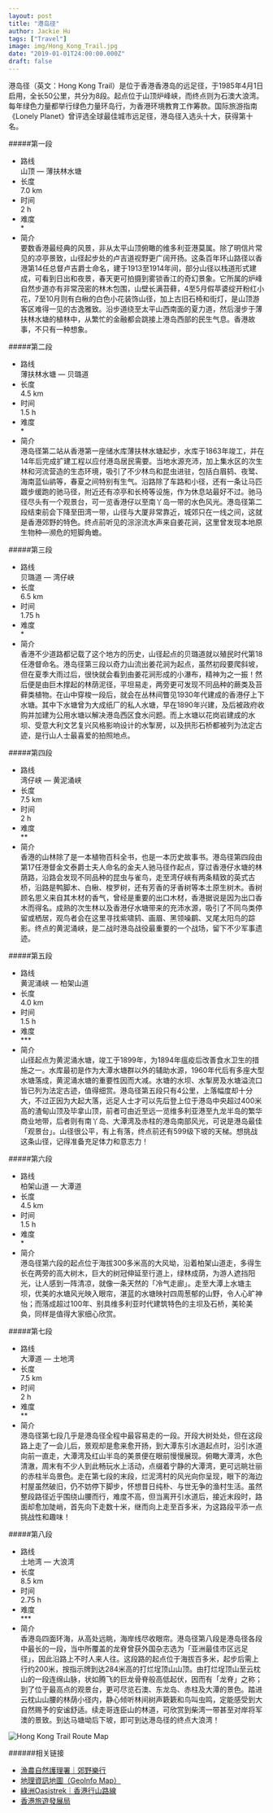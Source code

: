 ```yaml
---
layout: post
title: "港岛径"
author: Jackie Hu
tags: ["Travel"]
image: img/Hong_Kong_Trail.jpg
date: "2019-01-01T24:00:00.000Z"
draft: false
---
```


港岛径（英文：Hong Kong Trail）是位于香港香港岛的远足径，于1985年4月1日启用，全长50公里，共分为8段。起点位于山顶炉峰峡，而终点则为石澳大浪湾。每年绿色力量都举行绿色力量环岛行，为香港环境教育工作筹款。国际旅游指南《Lonely Planet》曾评选全球最佳城市远足径，港岛径入选头十大，获得第十名。

#####第一段

- 路线  
    山顶 ― 薄扶林水塘
- 长度  
    7.0 km
- 时间  
    2 h
- 难度  
    \*
- 简介  
    要数香港最经典的风景，非从太平山顶俯瞰的维多利亚港莫属。除了明信片常见的凉亭景致，山径起步处的卢吉道视野更广阔开扬。这条百年环山路径以香港第14任总督卢吉爵士命名，建于1913至1914年间，部分山径以栈道形式建成，可看到日出和夜景，春天更可拍摄到雾锁香江的奇幻景象。它所属的炉峰自然步道亦有非常茂密的林木包围，山壁长满苔藓，4至5月假苹婆绽开粉红小花，7至10月则有白楸的白色小花装饰山径，加上古旧石椅和街灯，是山顶游客区难得一见的古逸雅致。沿步道绕至太平山西南面的夏力道，然后漫步于薄扶林水塘的植林中，从繁忙的金融都会跳接上港岛西部的民生气息。香港故事，不只有一种想象。

#####第二段

- 路线  
    薄扶林水塘 ― 贝璐道
- 长度  
    4.5 km
- 时间  
    1.5 h
- 难度  
    \*
- 简介  
    港岛径第二站从香港第一座储水库薄扶林水塘起步，水库于1863年竣工，并在14年后完成扩建工程以应付港岛居民需要。当地水源充沛，加上集水区的次生林和河流营造的生态环境，吸引了不少林鸟和昆虫进驻，包括白眉鸫、夜鹭、海南蓝仙鹟等，春夏之间特别有生气。沿路除了车路和小径，还有一条让马匹踱步缓跑的驰马径，附近还有凉亭和长椅等设施，作为休息站最好不过。驰马径尽头有一个观景台，可一览香港仔以至南丫岛一带的水色风光。港岛径第二段结束前会下降至田湾一带，山径与大厦非常靠近，城郊只在一线之间，这就是香港郊野的特色。终点前听见的淙淙流水声来自姜花涧，这里曾发现本地原生物种―濒危的短脚角蟾。

#####第三段

- 路线  
    贝璐道 ― 湾仔峡
- 长度  
    6.5 km
- 时间  
    1.75 h
- 难度  
    \*
- 简介  
    香港不少道路都记载了这个地方的历史，山径起点的贝璐道就以殖民时代第18任港督命名。港岛径第三段以奇力山流出姜花涧为起点，虽然初段要爬斜坡，但在夏季大雨过后，很快就会看到由姜花涧形成的小瀑布，精神为之一振！然后便是由巨木撑起的林荫泥径，平坦易走，两旁更可发现不同品种的蕨类及苔藓类植物。在山中穿梭一段后，就会在丛林间瞥见1930年代建成的香港仔上下水塘。其中下水塘曾为大成纸厂的私人水塘，早在1890年兴建，及后被政府收购并加建为公用水塘以解决港岛西区食水问题。而上水塘以花岗岩建成的水坝、受意大利文艺复兴风格影响设计的水掣房，以及拱形石桥都被列为法定古迹，是行山人士最喜爱的拍照地点。

#####第四段

- 路线  
    湾仔峡 ― 黄泥涌峡
- 长度  
    7.5 km
- 时间  
    2 h
- 难度  
    \**
- 简介  
    香港的山林除了是一本植物百科全书，也是一本历史故事书。港岛径第四段由第17任港督金文泰爵士夫人命名的金夫人驰马径作起点，穿过香港仔水塘的林荫路，沿路会发现不同品种的昆虫与雀鸟，走至湾仔峡有两条精致的英式古桥，沿路是鸭脚木、白楸、梭罗树，还有芳香的牙香树等本土原生树木。香树顾名思义来自其木材的香气，曾经是重要的出口木材，香港据说是因为出口香木而得名。成熟的次生林以及香港仔水塘带来的充沛水源，吸引了不同鸟类停留或栖居，观鸟者会在这里寻找紫啸鸫、画眉、黑领噪鹛、叉尾太阳鸟的踪影。终点的黄泥涌峡，是二战时港岛战役最重要的一个战场，留下不少军事遗迹。

#####第五段

- 路线  
    黄泥涌峡 ― 柏架山道
- 长度  
    4.0 km
- 时间  
    1.5 h
- 难度  
    \***
- 简介  
    山径起点为黄泥涌水塘，竣工于1899年，为1894年瘟疫后改善食水卫生的措施之一。水库最初是作为大潭水塘群以外的辅助水源，1960年代后有多座大型水塘落成，黄泥涌水塘的重要性因而大减。水塘的水坝、水掣房及水塘溢流口皆已列为法定古迹，值得细赏。港岛径第五段只有4公里，上落幅度却十分大，不过正因为大起大落，远足人士才可以先后登上位于港岛中央超过400米高的渣甸山顶及毕拿山顶，前者可由近至远一览维多利亚港至九龙半岛的繁华商业地带，后者则有南丫岛、大潭湾及赤柱的港岛南部风光，可说是港岛最佳「观景台」。山径很公平，有上有落，终点前还有599级下坡的天梯。想挑战这条山径，记得准备充足体力和意志力！

#####第六段

- 路线  
    柏架山道 ― 大潭道
- 长度  
    4.5 km
- 时间  
    1.5 h
- 难度  
    \*
- 简介  
    港岛径第六段的起点位于海拔300多米高的大风坳，沿着柏架山道走，多得生长在两旁的高大树木，巨大的树冠伸延至行道上，绿林成荫，为游人遮挡阳光，让人感到一阵清凉，就像一条天然的「冷气走廊」。走至大潭上水塘主坝，优美的水塘风光映入眼帘，湛蓝的水塘映衬四周葱郁的山野，令人心旷神怡；而落成超过100年、别具维多利亚时代建筑特色的主坝及石桥，美轮美奂，同样是值得大家细心欣赏。

#####第七段

- 路线  
    大潭道 ― 土地湾
- 长度  
    7.5 km
- 时间  
    2 h
- 难度  
    \**
- 简介  
    港岛径第七段几乎是港岛径全程中最容易走的一段。开段大树处处，但在这段路上走了一会儿后，景观却是愈来愈开扬，到大潭东引水道起点时，沿引水道向前一直走，大潭湾及红山半岛的美景便在眼前慢慢展现。俯瞰大潭湾，水色清澈，周末有不少人到此畅玩水上活动，点缀着宁静的大潭湾，更可远眺壮丽的赤柱半岛景色。走在第七段的末段，烂泥湾村的风光向你呈现，眼下的海边村屋虽然破旧，仍不妨停下脚步，怀想昔日纯朴、与世无争的渔村生活。虽然整段路径近乎围绕山腰而行，难度不高，但当离开引水道后，接近末段时，路面却愈加陡峭，首先向下走数十米，继而向上走至百多米，为这路段平添一点挑战性和趣味！

#####第八段

- 路线  
    土地湾 ― 大浪湾
- 长度  
    8.5 km
- 时间  
    2.75 h
- 难度  
    \***
- 简介  
    香港岛四面环海，从高处远眺，海岸线尽收眼帘。港岛径第八段是港岛径各段中最长的一段，当中所覆盖的龙脊曾获外国杂志选为「亚洲最佳市区远足径」，因此沿路上不时人来人往。这段路的起点位于海拔百多米，起步后需上行约200米，按指示牌到达284米高的打烂埕顶山山顶。由打烂埕顶山至云枕山的一段连绵山脉，状如腾飞的巨龙骨脊般高低起伏，因而有「龙脊」之称；到了位于最高点的观景台，更可尽览石澳、东龙岛、赤柱及大潭的景色。踏进云枕山山腰的林荫小径内，静心倾听林间树声簌簌和鸟叫虫鸣，定能感受到大自然赐予的安谧舒适。续走哥连臣山的林道，可欣赏到柴湾一带甚至对岸将军澳的景致。到达马塘坳后下坡，即可到达港岛径的终点大浪湾！

![Hong Kong Trail Route Map](img/Hong_Kong_Trail/Hong_Kong_Trail_Route_Map.png)

######相关链接

- [漁農自然護理署｜郊野樂行](https://www.hiking.gov.hk/)
- [地理資訊地圖（GeoInfo Map）](https://www.map.gov.hk/)
- [綠洲Oasistrek｜香港行山路線](https://www.oasistrek.com/)
- [香港旅遊發展局](https://www.discoverhongkong.com/)